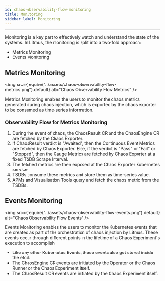 ```yaml
---
id: chaos-observability-flow-monitoring
title: Monitoring
sidebar_label: Monitoring 
---
```


---

Monitoring is a key part to effectively watch and understand the state of the systems. In Litmus, the monitoring is split into a two-fold approach:
- Metrics Monitoring
- Events Monitoring

## Metrics Monitoring

<img src={require("../assets/chaos-observability-flow-metrics.png").default} alt="Chaos Observability Flow Metrics" />

Metrics Monitoring enables the users to monitor the chaos metrics generated during chaos injection, which is exported by the chaos exporter to be consumed as time-series information.

### Observability Flow for Metrics Monitoring
1. During the event of chaos, the ChaosResult CR and the ChaosEngine CR are fetched by the Chaos Exporter.
2. If ChaosResult verdict is "Awaited", then the Continuous Event Metrics are fetched by Chaos Exporter. Else, if the verdict is "Pass" or "Fail" or "Stopped", then the Gauge Metrics are fetched by Chaos Exporter at a fixed TSDB Scrape Interval.
3. The fetched metrics are then exposed at the Chaos Exporter Kubernetes service. 
4. TSDBs consume these metrics and store them as time-series value.
5. APMs and Visualisation Tools query and fetch the chaos metric from the TSDBs.

## Events Monitoring

<img src={require("../assets/chaos-observability-flow-events.png").default} alt="Chaos Observability Flow Events" />

Events Monitoring enables the users to monitor the Kubernetes events that are created as part of the orchestration of chaos injection by Litmus. These events occur through different points in the lifetime of a Chaos Experiment's execution to accomplish.

- Like any other Kubernetes Events, these events also get stored inside the etcd.
- The ChaosEngine CR events are initiated by the Operator or the Chaos Runner or the Chaos Experiment itself.
- The ChaosResult CR events are initiated by the Chaos Experiment itself.